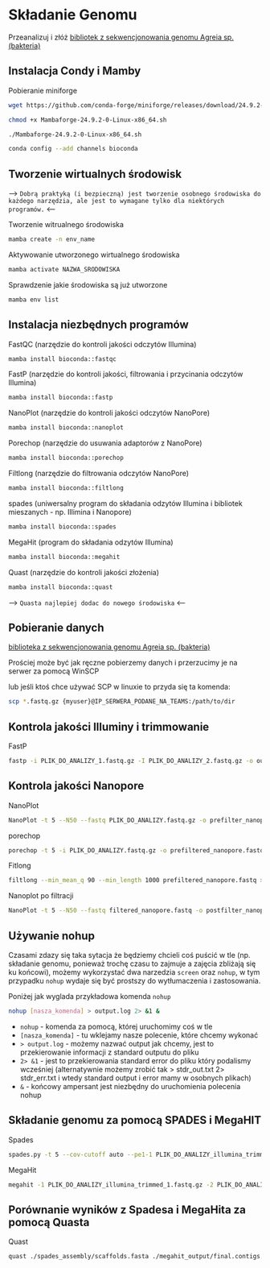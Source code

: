 # Składanie Genomu

Przeanalizuj i złóż [bibliotek z sekwencjonowania genomu Agreia sp. (bakteria)](https://www.ebi.ac.uk/ena/browser/view/PRJEB40363)

##  Instalacja Condy i Mamby

Pobieranie miniforge

```bash
wget https://github.com/conda-forge/miniforge/releases/download/24.9.2-0/Mambaforge-24.9.2-0-Linux-x86_64.sh
```

```bash
chmod +x Mambaforge-24.9.2-0-Linux-x86_64.sh
```

```bash
./Mambaforge-24.9.2-0-Linux-x86_64.sh
```

```bash
conda config --add channels bioconda
```
## Tworzenie wirtualnych środowisk

--> `Dobrą praktyką (i bezpieczną) jest tworzenie osobnego środowiska do każdego narzędzia, ale jest to wymagane tylko dla niektórych programów.` <--

Tworzenie witrualnego środowiska
```bash
mamba create -n env_name
```

Aktywowanie utworzonego wirtualnego środowiska
```bash
mamba activate NAZWA_SRODOWISKA
```

Sprawdzenie jakie środowiska są już utworzone
```bash
mamba env list
```

## Instalacja niezbędnych programów

FastQC (narzędzie do kontroli jakości odczytów Illumina)
```bash
mamba install bioconda::fastqc
```

FastP (narzędzie do kontroli jakości, filtrowania i przycinania odczytów Illumina)
```bash
mamba install bioconda::fastp
```

NanoPlot (narzędzie do kontroli jakości odczytów NanoPore)
```bash
mamba install bioconda::nanoplot
```

Porechop (narzędzie do usuwania adaptorów z NanoPore)
```bash
mamba install bioconda::porechop
```

Filtlong (narzędzie do filtrowania odczytów NanoPore)
```bash
mamba install bioconda::filtlong
```

spades (uniwersalny program do składania odzytów Illumina i bibliotek mieszanych - np. Illimina i Nanopore)
```bash
mamba install bioconda::spades
```

MegaHit (program do składania odzytów Illumina)
```bash
mamba install bioconda::megahit
```

Quast (narzędzie do kontroli jakości złożenia)
```bash
mamba install bioconda::quast
```


--> `Quasta najlepiej dodac do nowego środowiska` <--

## Pobieranie danych

[biblioteka z sekwencjonowania genomu Agreia sp. (bakteria)](https://www.ebi.ac.uk/ena/browser/view/PRJEB40363)

Prościej może być jak ręczne pobierzemy danych i przerzucimy je na serwer za pomocą WinSCP

lub jeśli ktoś chce używać SCP w linuxie to przyda się ta komenda:

```bash
scp *.fastq.gz {myuser}@IP_SERWERA_PODANE_NA_TEAMS:/path/to/dir
```

## Kontrola jakości Illuminy i trimmowanie

FastP  
```bash
fastp -i PLIK_DO_ANALIZY_1.fastq.gz -I PLIK_DO_ANALIZY_2.fastq.gz -o output_1_trimmed.fastq.gz -O output_2_trimmed.fastq.gz --cut_front --cut_tail --cut_window_size 4 --cut_mean_quality 30 --length_required 50
```

## Kontrola jakości Nanopore

NanoPlot
  
```bash
NanoPlot -t 5 --N50 --fastq PLIK_DO_ANALIZY.fastq.gz -o prefilter_nanoplot
```

porechop
```bash
porechop -t 5 -i PLIK_DO_ANALIZY.fastq.gz -o prefiltered_nanopore.fastq
```

Fitlong
```bash
filtlong --min_mean_q 90 --min_length 1000 prefiltered_nanopore.fastq > filtered_nanopore.fastq
```

Nanoplot po filtracji
```bash
NanoPlot -t 5 --N50 --fastq filtered_nanopore.fastq -o postfilter_nanoplot
```

## Używanie nohup

Czasami zdazy się taka sytacja że będziemy chcieli coś puścić w tle (np. składanie genomu, ponieważ trochę czasu to zajmuje a zajęcia zbliżają się ku końcowi), możemy wykorzystać dwa narzedzia `screen` oraz `nohup`, w tym przypadku `nohup` wydaje się być prostszy do wytłumaczenia i zastosowania.

Poniżej jak wyglada przykładowa komenda `nohup`

```bash
nohup [nasza_komenda] > output.log 2> &1 &
```

- `nohup` - komenda za pomocą, której uruchomimy coś w tle
- `[nasza_komenda]` - tu wklejamy nasze polecenie, które chcemy wykonać
- `> output.log` - możemy nazwać output jak chcemy, jest  to przekierowanie informacji z standard outputu do pliku
- `2> &1` - jest to przekierowania standard error do pliku który podalismy wcześniej (alternatywnie możemy zrobić tak > stdr_out.txt 2> stdr_err.txt i wtedy standard output i error mamy w osobnych plikach)
- `&` - końcowy ampersant jest niezbędny do uruchomienia polecenia nohup

## Składanie genomu za pomocą SPADES i MegaHIT

Spades
```bash
spades.py -t 5 --cov-cutoff auto --pe1-1 PLIK_DO_ANALIZY_illumina_trimmed_1.fastq.gz --pe1-2 PLIK_DO_ANALIZY_illumina_trimmed_2.fastq.gz --nanopore PLIK_DO_ANALIZY_filtered_nanopore.fastq -o spades_assembly
```

MegaHit
```bash
megahit -1 PLIK_DO_ANALIZY_illumina_trimmed_1.fastq.gz -2 PLIK_DO_ANALIZY_illumina_trimmed_2.fastq.gz -o megahit_output -t 5 -m 0.5
```

## Porównanie wyników z Spadesa i MegaHita za pomocą Quasta

Quast
```bash
quast ./spades_assembly/scaffolds.fasta ./megahit_output/final.contigs.fa -o quast_comparision
```
